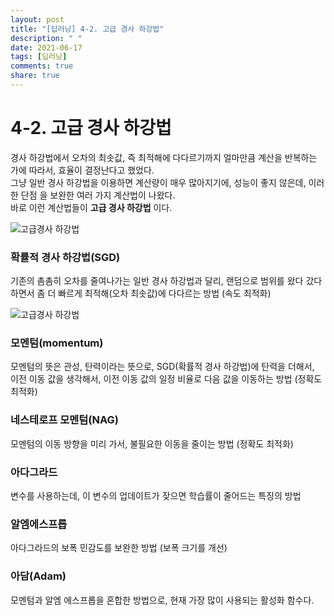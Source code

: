 ```yaml
---
layout: post
title: "[딥러닝] 4-2. 고급 경사 하강법"
description: " "
date: 2021-06-17
tags: [딥러닝]
comments: true
share: true
---
```



# 4-2. 고급 경사 하강법

경사 하강법에서 오차의 최솟값, 즉 최적해에 다다르기까지 얼마만큼 계산을 반복하는 가에 따라서, 효율이 결정난다고 했었다.   
그냥 일반 경사 하강법을 이용하면 계산량이 매우 많아지기에, 성능이 좋지 않은데, 이러한 단점 을 보완한 여러 가지 계산법이 나왔다.   
바로 이런 계산법들이 **고급 경사 하강법** 이다.

![고급경사 하강법](https://user-images.githubusercontent.com/48408417/88480981-16a14a80-cf94-11ea-88e1-33031ea9f45b.png)

### 확률적 경사 하강법(SGD)
기존의 촘촘히 오차를 줄여나가는 일반 경사 하강법과 달리, 랜덤으로 범위를 왔다 갔다 하면서 좀 더 빠르게 최적해(오차 최솟값)에 다다르는 방법 (속도 최적화)

![고급경사 하강법](https://user-images.githubusercontent.com/48408417/88480982-186b0e00-cf94-11ea-9173-55bfcb9ed526.png)    

### 모멘텀(momentum)
모멘텀의 뜻은 관성, 탄력이라는 뜻으로, SGD(확률적 경사 하강법)에 탄력을 더해서,  
이전 이동 값을 생각해서, 이전 이동 값의 일정 비율로 다음 값을 이동하는 방법 (정확도 최적화)
### 네스테로프 모멘텀(NAG)
모멘텀의 이동 방향을 미리 가서, 불필요한 이동을 줄이는 방법 (정확도 최적화)
### 아다그라드
변수를 사용하는데, 이 변수의 업데이트가 잦으면 학습률이 줄어드는 특징의 방법
### 알엠에스프롭
아다그라드의 보폭 민감도를 보완한 방법 (보폭 크기를 개선)
### 아담(Adam)
모멘텀과 알엠 에스프롭을 혼합한 방법으로, 현재 가장 많이 사용되는 활성화 함수다.
